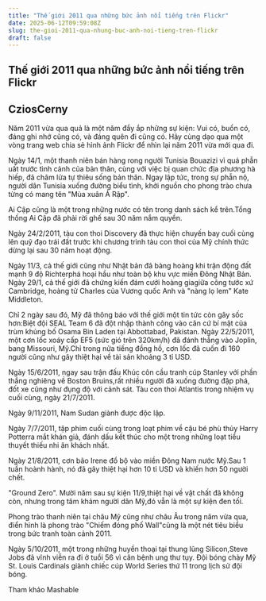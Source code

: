 ```yaml
---
title: "Thế giới 2011 qua những bức ảnh nổi tiếng trên Flickr"
date: 2025-06-12T09:59:08Z
slug: the-gioi-2011-qua-nhung-buc-anh-noi-tieng-tren-flickr
draft: false
---
```


## Thế giới 2011 qua những bức ảnh nổi tiếng trên Flickr

## CziosCerny

Năm 2011 vừa qua quả là một năm đầy ắp những sự kiện: Vui có, buồn có, đáng ghi nhớ cũng có, và đáng quên đi cũng có. Hãy cùng dạo qua một vòng trang web chia sẻ hình ảnh Flickr để nhìn lại năm 2011 vừa mới qua đi.


 Ngày 14/1, một thanh niên bán hàng rong người Tunisia Bouazizi vì quá phẫn uất trước tình cảnh của bản thân,
cùng với việc bị quan chức địa phương hà hiếp, đã châm lửa tự thiêu sống bản thân. Ngay lập tức, trong sự phẫn nộ, người dân Tunisia xuống đường biểu tình, khởi nguồn cho phong trào chưa từng có mang tên "Mùa xuân Ả Rập".

Ai Cập cũng là một trong những nước có tên trong danh sách kể trên.Tổng thống Ai Cập đã phải rời ghế sau 30 năm nắm quyền.

Ngày 24/2/2011, tàu con thoi Discovery đã thực hiện chuyến bay cuối cùng lên quỹ đạo trái đất trước khi chương trình tàu con thoi của Mỹ chính thức dừng lại sau 30 năm hoạt động.

Ngày 11/3, cả thế giới cũng như Nhật bản đã bàng hoàng khi trận động đất mạnh 9 độ Richterphá hoại hầu như toàn bộ khu vực miền Đông Nhật Bản.
Ngày 29/1, cả thế giới đã chứng kiến đám cưới hoàng giagiữa công tước xứ Cambridge, hoàng tử Charles của Vương quốc Anh và "nàng lọ lem" Kate Middleton.


Chỉ 2 ngày sau đó, Mỹ đã thông báo với thế giới một tin tức còn gây sốc hơn:Biệt đội SEAL Team 6 đã đột nhập thành công vào căn cứ bí mật của trùm khủng bố Osama Bin Laden tại Abbottabad, Pakistan.
Ngày 22/5/2011, một cơn lốc xoáy cấp EF5 (sức gió trên 320km/h) đã đánh thẳng vào Joplin, bang Missouri, Mỹ.Chỉ trong nửa tiếng đồng hồ, cơn lốc đã cuốn đi 160 người cũng như gây thiệt hại về tài sản khoảng 3 tỉ USD.

Ngày 15/6/2011, ngay sau trận đấu Khúc côn cầu tranh cúp Stanley với phần thắng nghiêng về Boston Bruins,rất nhiều người đã xuống đường đập phá, đốt xe cũng như đụng độ với cảnh sát.
Tàu con thoi Atlantis trong nhiệm vụ cuối cùng, ngày 21/7/2011.

Ngày 9/11/2011, Nam Sudan giành được độc lập.

Ngày 7/7/2011, tập phim cuối cùng trong loạt phim về cậu bé phù thủy Harry Potterra mắt khán giả, đánh dấu kết thúc cho một trong những loạt tiểu thuyết thiếu nhi ăn khách nhất.

Ngày 21/8/2011, cơn bão Irene đổ bộ vào miền Đông Nam nước Mỹ.Sau 1 tuần hoành hành, nó đã gây thiệt hại hơn 10 tỉ USD và khiến hơn 50 người chết.

"Ground Zero". Mười năm sau sự kiện 11/9,thiệt hại về vật chất đã không còn, nhưng trong tâm khảm người dân Mỹ,đó vẫn là một sự kiện đen tối.

Phong trào thanh niên tại châu Mỹ cũng như châu Âu trong năm vừa qua, điển hình là phong trào "Chiếm đóng phố Wall"cũng là một nét tiêu biểu trong bức tranh toàn cảnh 2011.

Ngày 5/10/2011, một trong những huyền thoại tại thung lũng Silicon,Steve Jobs đã vĩnh viễn ra đi ở tuổi 56 vì căn bệnh ung thư tụy.
Đội bóng chày Mỹ St. Louis Cardinals giành chiếc cúp World Series thứ 11 trong lịch sử đội bóng.

Tham khảo Mashable
